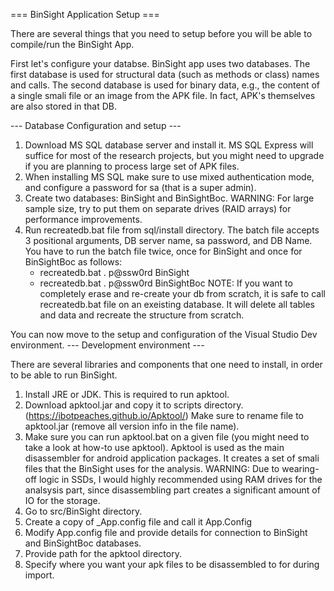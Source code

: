 === BinSight Application Setup ===

There are several things that you need to setup before you will be able to compile/run the BinSight App.

First let's configure your databse. BinSight app uses two databases. The first database is used for structural
data (such as methods or class) names and calls. The second database is used for binary data, e.g., the content of a single
smali file or an image from the APK file. In fact, APK's themselves are also stored in that DB.

--- Database Configuration and setup ---

1. Download MS SQL database server and install it. MS SQL Express will suffice for most of the research projects, but
   you might need to upgrade if you are planning to process large set of APK files.
2. When installing MS SQL make sure to use mixed authentication mode, and configure a password for sa (that is a super admin).
3. Create two databases: BinSight and BinSightBoc. WARNING: For large sample size, try to put them on separate drives (RAID arrays) 
   for performance improvements.
4. Run recreatedb.bat file from sql/install directory. The batch file accepts 3 positional arguments, DB server name, sa password, and DB Name.
   You have to run the batch file twice, once for BinSight and once for BinSightBoc as follows:
     - recreatedb.bat . p@ssw0rd BinSight
     - recreatedb.bat . p@ssw0rd BinSightBoc
   NOTE: If you want to completely erase and re-create your db from scratch, it is safe to call recreatedb.bat file on an exeisting database.
   It will delete all tables and data and recreate the structure from scratch.

You can now move to the setup and configuration of the Visual Studio Dev environment.
--- Development environment ---

There are several libraries and components that one need to install, in order to be able to run BinSight.
1. Install JRE or JDK. This is required to run apktool.
2. Download apktool.jar and copy it to scripts directory. (https://ibotpeaches.github.io/Apktool/)
   Make sure to rename file to apktool.jar (remove all version info in the file name).
3. Make sure you can run apktool.bat on a given file (you might need to take a look at how-to use apktool). Apktool is used as the main disassembler
   for android application packages. It creates a set of smali files that the BinSight uses for the analysis.
   WARNING: Due to wearing-off logic in SSDs, I would highly recommended using RAM drives for the analsysis part, since disassembling part creates a
   significant amount of IO for the storage.
4. Go to src/BinSight directory.
5. Create a copy of \_App.config file and call it App.Config
6. Modify App.config file and provide details for connection to BinSight and BinSightBoc databases.
7. Provide path for the apktool directory.
8. Specify where you want your apk files to be disassembled to for during import.
